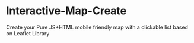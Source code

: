 # Interactive-Map-Create
Create your Pure JS+HTML mobile friendly map with a clickable list based on Leaflet Library

<img src="https://repository-images.githubusercontent.com/272474353/49d5d000-af38-11ea-8292-8cdd0be8ccfe" alt='' titile=''>
